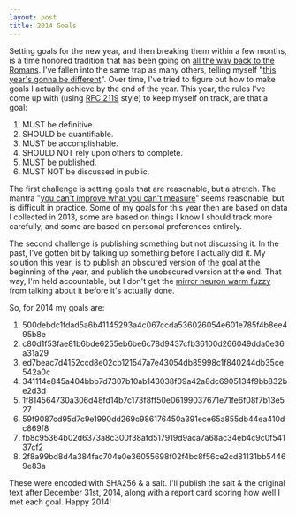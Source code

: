 ```yaml
---
layout: post
title: 2014 Goals
---
```

Setting goals for the new year, and then breaking them within a few months, is a time honored tradition that has been going on [all the way back to the Romans][resolutions].  I've fallen into the same trap as many others, telling myself "[this year's gonna be different][xkcd]".  Over time, I've tried to figure out how to make goals I actually achieve by the end of the year.  This year, the rules I've come up with (using [RFC 2119][rfc] style) to keep myself on track, are that a goal:

 1. MUST be definitive.
 2. SHOULD be quantifiable.
 3. MUST be accomplishable.
 4. SHOULD NOT rely upon others to complete.
 5. MUST be published.
 6. MUST NOT be discussed in public.

The first challenge is setting goals that are reasonable, but a stretch.  The mantra "[you can't improve what you can't measure][measure]" seems reasonable, but is difficult in practice.  Some of my goals for this year then are based on data I collected in 2013, some are based on things I know I should track more carefully, and some are based on personal preferences entirely.

The second challenge is publishing something but not discussing it.  In the past, I've gotten bit by talking up something before I actually did it.  My solution this year, is to publish an obscured version of the goal at the beginning of the year, and publish the unobscured version at the end.  That way, I'm held accountable, but I don't get the [mirror neuron warm fuzzy][neurons] from talking about it before it's actually done.

So, for 2014 my goals are:

 1. 500debdc1fdad5a6b41145293a4c067ccda536026054e601e785f4b8ee495b8e
 2. c80d1f53fae81b6bde6255eb6be6c78d9437cfb36100d266049dda0e36a31a29
 3. ed7beac7d4152ccd8e02cb121547a7e43054db85998c1f840244db35ce542a0c
 4. 341114e845a404bbb7d7307b10ab143038f09a42a8dc6905134f9bb832be2d3d
 5. 1f814564730a306d48fd14b7c173f8ff50e06199037671e71fe6f08f7b13e527
 6. 59f9087cd95d7c9e1990dd269c986176450a391ece65a855db44ea410dc869f8
 7. fb8c95364b02d6373a8c300f38afd517919d9aca7a68ac34eb4c9c0f54137cf2
 8. 2f8a99bd8d4a384fac704e0e36055698f02f4bc8f56ce2cd81131bb54469e83a

These were encoded with SHA256 & a salt.  I'll publish the salt & the original text after December 31st, 2014, along with a report card scoring how well I met each goal.  Happy 2014!

[resolutions]: http://en.wikipedia.org/wiki/New_Year's_resolution "No, really."
[rfc]: http://www.ietf.org/rfc/rfc2119.txt "I still think KINDA and MAYBE would be helpful"
[neurons]: http://sivers.org/zipit "Don't Google 'mirror neuron goal setting' unless you want to be depressed"
[xkcd]: http://xkcd.com/1154/ "Obligatory XKCD reference"
[measure]: http://en.wikipedia.org/wiki/W._Edwards_Deming "Yes, yes, I know its a misquote"
